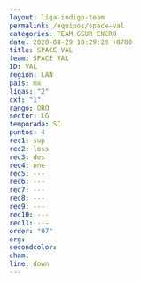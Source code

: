 ```yaml
---
layout: liga-indigo-team
permalink: /equipos/space-val
categories: TEAM GSUR ENERO
date: 2020-08-29 10:29:20 +0700
title: SPACE VAL
team: SPACE VAL
ID: VAL
region: LAN
pais: mx
ligas: "2"
cxf: "1"
rango: ORO
sector: LG
temporada: SI
puntos: 4
rec1: sup
rec2: loss
rec3: des
rec4: one
rec5: ---
rec6: ---
rec7: ---
rec8: ---
rec9: ---
rec10: ---
rec11: ---
order: "07"
org: 
secondcolor: 
cham: 
line: down
---
```



